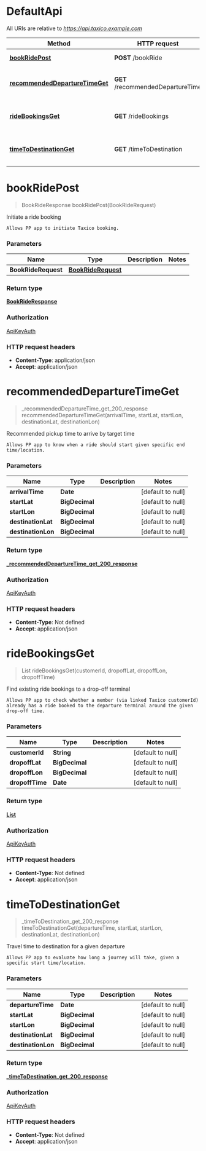 # DefaultApi

All URIs are relative to *https://api.taxico.example.com*

| Method | HTTP request | Description |
|------------- | ------------- | -------------|
| [**bookRidePost**](DefaultApi.md#bookRidePost) | **POST** /bookRide | Initiate a ride booking |
| [**recommendedDepartureTimeGet**](DefaultApi.md#recommendedDepartureTimeGet) | **GET** /recommendedDepartureTime | Recommended pickup time to arrive by target time |
| [**rideBookingsGet**](DefaultApi.md#rideBookingsGet) | **GET** /rideBookings | Find existing ride bookings to a drop-off terminal |
| [**timeToDestinationGet**](DefaultApi.md#timeToDestinationGet) | **GET** /timeToDestination | Travel time to destination for a given departure |


<a name="bookRidePost"></a>
# **bookRidePost**
> BookRideResponse bookRidePost(BookRideRequest)

Initiate a ride booking

    Allows PP app to initiate Taxico booking.

### Parameters

|Name | Type | Description  | Notes |
|------------- | ------------- | ------------- | -------------|
| **BookRideRequest** | [**BookRideRequest**](../Models/BookRideRequest.md)|  | |

### Return type

[**BookRideResponse**](../Models/BookRideResponse.md)

### Authorization

[ApiKeyAuth](../../README.md#ApiKeyAuth)

### HTTP request headers

- **Content-Type**: application/json
- **Accept**: application/json

<a name="recommendedDepartureTimeGet"></a>
# **recommendedDepartureTimeGet**
> _recommendedDepartureTime_get_200_response recommendedDepartureTimeGet(arrivalTime, startLat, startLon, destinationLat, destinationLon)

Recommended pickup time to arrive by target time

    Allows PP app to know when a ride should start given specific end time/location.

### Parameters

|Name | Type | Description  | Notes |
|------------- | ------------- | ------------- | -------------|
| **arrivalTime** | **Date**|  | [default to null] |
| **startLat** | **BigDecimal**|  | [default to null] |
| **startLon** | **BigDecimal**|  | [default to null] |
| **destinationLat** | **BigDecimal**|  | [default to null] |
| **destinationLon** | **BigDecimal**|  | [default to null] |

### Return type

[**_recommendedDepartureTime_get_200_response**](../Models/_recommendedDepartureTime_get_200_response.md)

### Authorization

[ApiKeyAuth](../README.md#ApiKeyAuth)

### HTTP request headers

- **Content-Type**: Not defined
- **Accept**: application/json

<a name="rideBookingsGet"></a>
# **rideBookingsGet**
> List rideBookingsGet(customerId, dropoffLat, dropoffLon, dropoffTime)

Find existing ride bookings to a drop-off terminal

    Allows PP app to check whether a member (via linked Taxico customerId) already has a ride booked to the departure terminal around the given drop-off time. 

### Parameters

|Name | Type | Description  | Notes |
|------------- | ------------- | ------------- | -------------|
| **customerId** | **String**|  | [default to null] |
| **dropoffLat** | **BigDecimal**|  | [default to null] |
| **dropoffLon** | **BigDecimal**|  | [default to null] |
| **dropoffTime** | **Date**|  | [default to null] |

### Return type

[**List**](../Models/RideBooking.md)

### Authorization

[ApiKeyAuth](../README.md#ApiKeyAuth)

### HTTP request headers

- **Content-Type**: Not defined
- **Accept**: application/json

<a name="timeToDestinationGet"></a>
# **timeToDestinationGet**
> _timeToDestination_get_200_response timeToDestinationGet(departureTime, startLat, startLon, destinationLat, destinationLon)

Travel time to destination for a given departure

    Allows PP app to evaluate how long a journey will take, given a specific start time/location.

### Parameters

|Name | Type | Description  | Notes |
|------------- | ------------- | ------------- | -------------|
| **departureTime** | **Date**|  | [default to null] |
| **startLat** | **BigDecimal**|  | [default to null] |
| **startLon** | **BigDecimal**|  | [default to null] |
| **destinationLat** | **BigDecimal**|  | [default to null] |
| **destinationLon** | **BigDecimal**|  | [default to null] |

### Return type

[**_timeToDestination_get_200_response**](../Models/_timeToDestination_get_200_response.md)

### Authorization

[ApiKeyAuth](../README.md#ApiKeyAuth)

### HTTP request headers

- **Content-Type**: Not defined
- **Accept**: application/json

